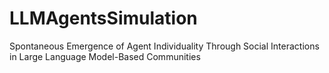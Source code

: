 # LLMAgentsSimulation
Spontaneous Emergence of Agent Individuality Through Social Interactions in Large Language Model-Based Communities
